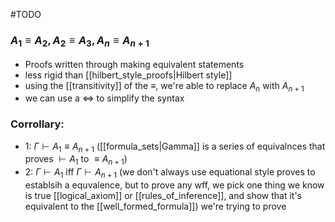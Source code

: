 #TODO 
### $A_{1}\equiv A_{2}, A_{2}\equiv A_{3}, A_{n}\equiv A_{n+1}$
- Proofs written through making equivalent statements
- less rigid than [[hilbert_style_proofs|Hilbert style]]
- using the [[transitivity]] of the $\equiv$, we're able to replace $A_{n}$ with $A_{n+1}$
- we can use a $\Leftrightarrow$ to simplify the syntax 

### Corrollary:
- 1: $\Gamma \vdash A_{1} \equiv A_{n+1}$ ([[formula_sets|Gamma]] is a series of equivalnces that proves $\vdash A_{1}$ to $\equiv A_{n+1}$)
- 2:  $\Gamma \vdash A_{1}$ iff  $\Gamma \vdash A_{n+1}$ (we don't always use equational style proves to establsih a equvalence, but to prove any wff, we pick one thing we know is true [[logical_axiom]] or [[rules_of_inference]], and show that it's equivalent to the [[well_formed_formula]]) we're trying to prove